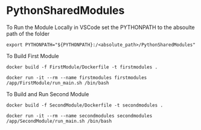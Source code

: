 # PythonSharedModules

To Run the Module Locally in VSCode set the PYTHONPATH to the absoulte path of the folder
````
export PYTHONPATH="${PYTHONPATH}:/<absolute_path>/PythonSharedModules"
````

To Build First Module
```commandline
docker build -f FirstModule/Dockerfile -t firstmodules .

docker run -it --rm --name firstmodules firstmodules /app/FirstModule/run_main.sh /bin/bash
```

To Build and Run Second Module
```commandline
docker build -f SecondModule/Dockerfile -t secondmodules .

docker run -it --rm --name secondmodules secondmodules /app/SecondModule/run_main.sh /bin/bash
```
